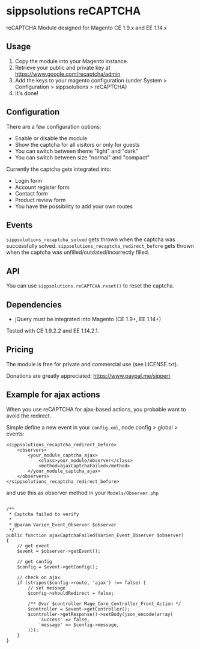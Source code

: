# sippsolutions reCAPTCHA
reCAPTCHA Module designed for Magento CE 1.9.x and EE 1.14.x

## Usage
1. Copy the module into your Magento instance.
2. Retrieve your public and private key at https://www.google.com/recaptcha/admin
3. Add the keys to your magento configuration (under System > Configuration > sippsolutions > reCAPTCHA)
4. It's done!

## Configuration
There are a few configuration options:
- Enable or disable the module
- Show the captcha for all visitors or only for guests
- You can switch between theme "light" and "dark"
- You can switch between size "normal" and "compact"

Currently the captcha gets integrated into:
- Login form
- Account register form
- Contact form
- Product review form
- You have the possibility to add your own routes

## Events
`sippsolutions_recaptcha_solved` gets thrown when the captcha was successfully solved.
`sippsolutions_recaptcha_redirect_before` gets thrown when the captcha was unfilled/outdated/incorrectly filled.

## API
You can use `sippsolutions.reCAPTCHA.reset()` to reset the captcha.

## Dependencies
- jQuery must be integrated into Magento (CE 1.9+, EE 1.14+)

Tested with CE 1.9.2.2 and EE 1.14.2.1.

## Pricing
The module is free for private and commercial use (see LICENSE.txt).

Donations are greatly appreciated: https://www.paypal.me/sippert

## Example for ajax actions
When you use reCAPTCHA for ajax-based actions, you probable want to avoid the redirect.

Simple define a new event in your `config.xml`, node config > global > events:

```
<sippsolutions_recaptcha_redirect_before>
    <observers>
        <your_module_captcha_ajax>
            <class>your_module/observer</class>
            <method>ajaxCaptchaFailed</method>
        </your_module_captcha_ajax>
    </observers>
</sippsolutions_recaptcha_redirect_before>
```

and use this as observer method in your `Models/Observer.php`

```

/**
 * Captcha failed to verify
 *
 * @param Varien_Event_Observer $observer
 */
public function ajaxCaptchaFailed(Varien_Event_Observer $observer)
{
    // get event
    $event = $observer->getEvent();

    // get config
    $config = $event->getConfig();

    // check on ajax
    if (stripos($config->route, 'ajax') !== false) {
        // set message
        $config->shouldRedirect = false;

        /** @var $controller Mage_Core_Controller_Front_Action */
        $controller = $event->getController();
        $controller->getResponse()->setBody(json_encode(array(
            'success' => false,
            'message' => $config->message,
        )));
    }
}
```

